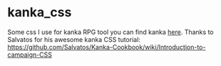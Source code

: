 # kanka_css
Some css I use for kanka RPG tool
you can find kanka [here](https://kanka.io).
Thanks to Salvatos for his awesome kanka CSS tutorial: https://github.com/Salvatos/Kanka-Cookbook/wiki/Introduction-to-campaign-CSS
